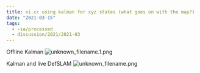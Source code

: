 ```yaml
---
title: vi.cc using kalman for xyz states (what goes on with the map?)
date: "2021-03-15"
tags:
  - -sa/processed
  - discussion/2021/2021-03
---
```


Offline Kalman
![unknown_filename.1.png](./_resources/vi.cc_using_kalman_for_xyz_states_(what_goes_on_with_the_map_).resources/unknown_filename.1.png)

Kalman and live DefSLAM
![unknown_filename.png](./_resources/vi.cc_using_kalman_for_xyz_states_(what_goes_on_with_the_map_).resources/unknown_filename.png)

